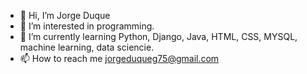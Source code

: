 - 👋 Hi, I’m Jorge Duque 
- 👀 I’m interested in programming.
- 🌱 I’m currently learning Python, Django, Java, HTML, CSS, MYSQL, machine learning, data sciencie.
- 📫 How to reach me jorgeduqueg75@gmail.com
  

<!---
jeduqueg75/jeduqueg75 is a ✨ special ✨ repository because its `README.md` (this file) appears on your GitHub profile.
You can click the Preview link to take a look at your changes.
--->
